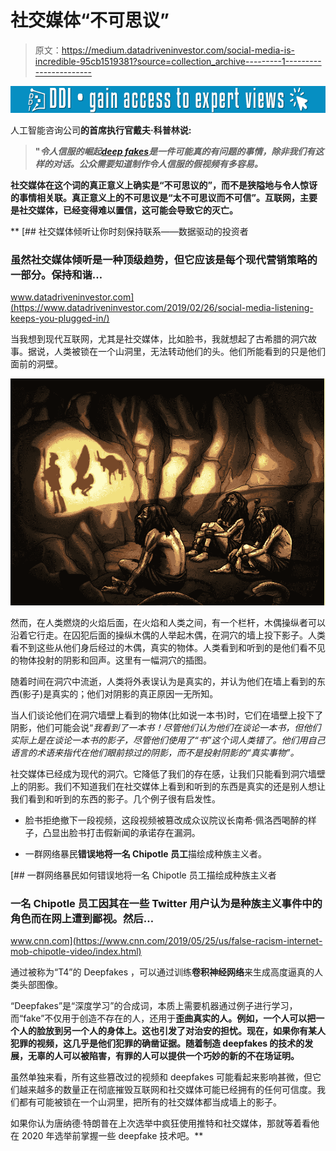 # 社交媒体“不可思议”

> 原文：<https://medium.datadriveninvestor.com/social-media-is-incredible-95cb1519381?source=collection_archive---------1----------------------->

[![](img/07cf71d6c427b83ca4eb414f6627c1b0.png)](http://www.track.datadriveninvestor.com/1B9E)

人工智能咨询公司[](https://www.theenvisioners.com)**的首席执行官戴夫·科普林说:**

> **"*令人信服的崛起*[***deep fakes***](https://en.wikipedia.org/wiki/Deepfake)*是一件可能真的有问题的事情，除非我们有这样的对话。公众需要知道制作令人信服的假视频有多容易。***

**社交媒体在这个词的真正意义上确实是“不可思议的”，而不是狭隘地与令人惊讶的事情相关联。真正意义上的不可思议是“太不可思议而不可信”。互联网，主要是社交媒体，已经变得难以置信，这可能会导致它的灭亡。**

**[](https://www.datadriveninvestor.com/2019/02/26/social-media-listening-keeps-you-plugged-in/) [## 社交媒体倾听让你时刻保持联系——数据驱动的投资者

### 虽然社交媒体倾听是一种顶级趋势，但它应该是每个现代营销策略的一部分。保持和谐…

www.datadriveninvestor.com](https://www.datadriveninvestor.com/2019/02/26/social-media-listening-keeps-you-plugged-in/) 

当我想到现代互联网，尤其是社交媒体，比如脸书，我就想起了古希腊的洞穴故事。据说，人类被锁在一个山洞里，无法转动他们的头。他们所能看到的只是他们面前的洞壁。

![](img/10d18a547b7191f4a933a09c30d1b646.png)

然而，在人类燃烧的火焰后面，在火焰和人类之间，有一个栏杆，木偶操纵者可以沿着它行走。在囚犯后面的操纵木偶的人举起木偶，在洞穴的墙上投下影子。人类看不到这些从他们身后经过的木偶，真实的物体。人类看到和听到的是他们看不见的物体投射的阴影和回声。这里有一幅洞穴的插图。

随着时间在洞穴中流逝，人类将外表误认为是真实的，并认为他们在墙上看到的东西(影子)是真实的；他们对阴影的真正原因一无所知。

当人们谈论他们在洞穴墙壁上看到的物体(比如说一本书)时，它们在墙壁上投下了阴影，他们可能会说“*我看到了一本书！尽管他们认为他们在谈论一本书，但他们实际上是在谈论一本书的影子，尽管他们使用了“书”这个词人类错了。他们用自己语言的术语来指代在他们眼前掠过的阴影，而不是投射阴影的“真实事物”。*

社交媒体已经成为现代的洞穴。它降低了我们的存在感，让我们只能看到洞穴墙壁上的阴影。我们不知道我们在社交媒体上看到和听到的东西是真实的还是别人想让我们看到和听到的东西的影子。几个例子很有启发性。

*   脸书拒绝撤下一段视频，这段视频被篡改成众议院议长南希·佩洛西喝醉的样子，凸显出脸书打击假新闻的承诺存在漏洞。

*   一群网络暴民**错误地将一名 Chipotle 员工**描绘成种族主义者。

[](https://www.cnn.com/2019/05/25/us/false-racism-internet-mob-chipotle-video/index.html) [## 一群网络暴民如何错误地将一名 Chipotle 员工描绘成种族主义者

### 一名 Chipotle 员工因其在一些 Twitter 用户认为是种族主义事件中的角色而在网上遭到鄙视。然后…

www.cnn.com](https://www.cnn.com/2019/05/25/us/false-racism-internet-mob-chipotle-video/index.html) 

通过被称为“T4”的 Deepfakes ，可以通过训练**卷积神经网络**来生成高度逼真的人类头部图像。

“Deepfakes”是“深度学习”的合成词，本质上需要机器通过例子进行学习，而“fake”不仅用于创造不存在的人，还用于**歪曲真实的人。例如，一个人可以把一个人的脸放到另一个人的身体上。这也引发了对治安的担忧。现在，如果你有某人犯罪的视频，这几乎是他们犯罪的确凿证据。随着制造 deepfakes 的技术的发展，无辜的人可以被陷害，有罪的人可以提供一个巧妙的新的不在场证明。**

虽然单独来看，所有这些篡改过的视频和 deepfakes 可能看起来影响甚微，但它们越来越多的数量正在彻底摧毁互联网和社交媒体可能已经拥有的任何可信度。我们都有可能被锁在一个山洞里，把所有的社交媒体都当成墙上的影子。

如果你认为唐纳德·特朗普在上次选举中疯狂使用推特和社交媒体，那就等着看他在 2020 年选举前掌握一些 deepfake 技术吧。**